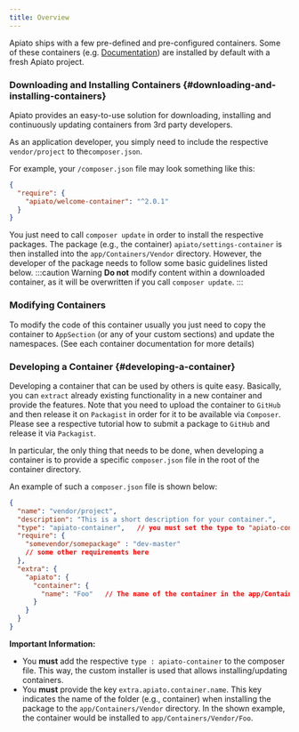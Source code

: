 ```yaml
---
title: Overview
---
```


Apiato ships with a few pre-defined and pre-configured containers.
Some of these containers (e.g. [Documentation](./documentation.md)) are installed by default with a fresh Apiato project.

### Downloading and Installing Containers {#downloading-and-installing-containers}

Apiato provides an easy-to-use solution for downloading, installing and continuously updating containers from 3rd party developers.

As an application developer, you simply need to include the respective `vendor/project` to the`composer.json`.

For example, your `/composer.json` file may look something like this:

```json
{
  "require": {
    "apiato/welcome-container": "^2.0.1"
  }
}
```

You just need to call `composer update` in order to install the respective packages. The package (e.g., the container)
`apiato/settings-container` is then installed into the `app/Containers/Vendor` directory. However, the developer of the package
needs to follow some basic guidelines listed below.
:::caution Warning
**Do not** modify content within a downloaded container, as it will be overwritten if you call `composer update`.
:::

### Modifying Containers

To modify the code of this container usually you just need to copy the container to `AppSection`
(or any of your custom sections) and update the namespaces. (See each container documentation for more details)

### Developing a Container {#developing-a-container}

Developing a container that can be used by others is quite easy. Basically, you can `extract` already existing functionality
in a new container and provide the features. Note that you need to upload the container to `GitHub` and then release
it on `Packagist` in order for it to be available via `Composer`. Please see a respective tutorial how to submit a package
to `GitHub` and release it via `Packagist`.

In particular, the only thing that needs to be done, when developing a container is to provide a specific `composer.json`
file in the root of the container directory.

An example of such a `composer.json` file is shown below:

```json
{
  "name": "vendor/project",
  "description": "This is a short description for your container.",
  "type": "apiato-container",   // you must set the type to "apiato-container" here.
  "require": {
    "somevendor/somepackage" : "dev-master"
    // some other requirements here
  },
  "extra": {
    "apiato": {
      "container": {
        "name": "Foo"   // The name of the container in the app/Containers/Vendor directory
      }
    }
  }
}
```

**Important Information:**
* You **must** add the respective `type : apiato-container` to the composer file. This way, the custom installer is used
  that allows installing/updating containers.
* You **must** provide the key `extra.apiato.container.name`. This key indicates the name of the folder (e.g., container)
  when installing the package to the `app/Containers/Vendor` directory. In the shown example, the container would be installed to
  `app/Containers/Vendor/Foo`.
